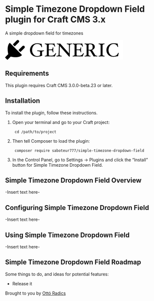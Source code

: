 # Simple Timezone Dropdown Field plugin for Craft CMS 3.x

A simple dropdown field for timezones

![Screenshot](resources/img/plugin-logo.png)

## Requirements

This plugin requires Craft CMS 3.0.0-beta.23 or later.

## Installation

To install the plugin, follow these instructions.

1. Open your terminal and go to your Craft project:

        cd /path/to/project

2. Then tell Composer to load the plugin:

        composer require saboteur777/simple-timezone-dropdown-field

3. In the Control Panel, go to Settings → Plugins and click the “Install” button for Simple Timezone Dropdown Field.

## Simple Timezone Dropdown Field Overview

-Insert text here-

## Configuring Simple Timezone Dropdown Field

-Insert text here-

## Using Simple Timezone Dropdown Field

-Insert text here-

## Simple Timezone Dropdown Field Roadmap

Some things to do, and ideas for potential features:

* Release it

Brought to you by [Ottó Radics](https://www.webmenedzser.hu)
